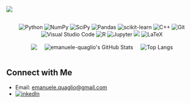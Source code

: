 ![](https://komarev.com/ghpvc/?username=emanuele-quaglio&label=PROFILE+VIEWS)

  [//]: # (example of mostly-platform-independent comment)
  
<br>

<div align="center">
  <img src="https://img.shields.io/badge/Python-3776AB?style=for-the-badge&logo=python&logoColor=white" alt="Python" />
  <img src="https://img.shields.io/badge/NumPy-013243?style=for-the-badge&logo=numpy&logoColor=white" alt="NumPy" />
  <img src="https://img.shields.io/badge/SciPy-8CAAE6?style=for-the-badge&logo=scipy&logoColor=white" alt="SciPy" />
  <img src="https://img.shields.io/badge/Pandas-150458?style=for-the-badge&logo=pandas&logoColor=white" alt="Pandas" />
  <img src="https://img.shields.io/badge/scikit--learn-F7931E?style=for-the-badge&logo=scikit-learn&logoColor=white" alt="scikit-learn" />
  <img src="https://img.shields.io/badge/C++-00599C?style=for-the-badge&logo=cplusplus&logoColor=white" alt="C++" />
  <img src="https://img.shields.io/badge/Git-F05032?style=for-the-badge&logo=git&logoColor=white" alt="Git" />
  <img src="https://img.shields.io/badge/Visual_Studio_Code-0078D4?style=for-the-badge&logo=visual-studio-code&logoColor=white" alt="Visual Studio Code" />
  <img src="https://img.shields.io/badge/R-276DC3?style=for-the-badge&logo=r&logoColor=white" alt="R" />
  <img src="https://img.shields.io/badge/Jupyter-F37626?style=for-the-badge&logo=jupyter&logoColor=white" alt="Jupyter" />
  <img src="https://img.shields.io/badge/mysql-%2300f.svg?style=for-the-badge&logo=mysql&logoColor=white alt="mySQL" />
  <img src="https://img.shields.io/badge/latex-%23008080.svg?style=for-the-badge&logo=latex&logoColor=white" alt="LaTeX" />
</div>

<br>

<div align="center" style="display: flex; justify-content: center; gap: 20px;">
 <img src="http://github-readme-streak-stats.herokuapp.com?user=emanuele-quaglio&theme=dark-smoky&hide_border=true" />
  <img src="https://github-readme-stats.vercel.app/api?username=emanuele-quaglio&show_icons=true&theme=dark" alt="emanuele-quaglio's GitHub Stats" />
  <img src="https://github-readme-stats.vercel.app/api/top-langs/?username=emanuele-quaglio&layout=compact&theme=radical" alt="Top Langs" />
</div>


<br>

## Connect with Me
- Email: [emanuele.quaglio@gmail.com](mailto:emanuele.quaglio@gmail.com)
- [![inkedIn](https://img.shields.io/badge/LinkedIn-0077B5?style=for-the-badge&logo=linkedin&logoColor=white)](https://www.linkedin.com/in/emanuele-quaglio)

